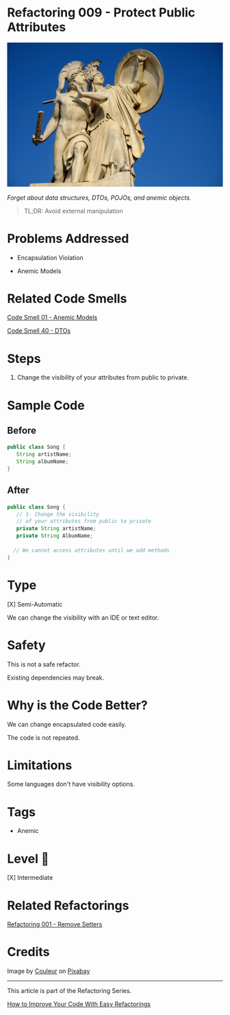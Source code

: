 # Refactoring 009 - Protect Public Attributes
            
![Refactoring 009 - Protect Public Attributes](Refactoring%20009%20-%20Protect%20Public%20Attributes.jpg)

*Forget about data structures, DTOs, POJOs, and anemic objects.*

> TL;DR: Avoid external manipulation

# Problems Addressed

- Encapsulation Violation

- Anemic Models

# Related Code Smells

[Code Smell 01 - Anemic Models](https://github.com/mcsee/Software-Design-Articles/tree/main/Articles/Code%20Smells/Code%20Smell%2001%20-%20Anemic%20Models/readme.md)

[Code Smell 40 - DTOs](https://github.com/mcsee/Software-Design-Articles/tree/main/Articles/Code%20Smells/Code%20Smell%2040%20-%20DTOs/readme.md)

# Steps

1. Change the visibility of your attributes from public to private.

# Sample Code

## Before

<!-- [Gist Url](https://gist.github.com/mcsee/803a3400fe6b241417de5abd17b89606) -->

```java
public class Song {
   String artistName;
   String albumName;
}
```

## After

<!-- [Gist Url](https://gist.github.com/mcsee/bfefa85761d0030892bcbdd438ca7f59) -->

```java
public class Song {
   // 1- Change the visibility 
   // of your attributes from public to private
   private String artistName;
   private String AlbumName;
  
  // We cannot access attributes until we add methods
}
```

# Type

[X] Semi-Automatic

We can change the visibility with an IDE or text editor.

# Safety

This is not a safe refactor.

Existing dependencies may break.

# Why is the Code Better?

We can change encapsulated code easily.

The code is not repeated.

# Limitations

Some languages don't have visibility options.

# Tags

- Anemic

# Level 🔋

[X] Intermediate

# Related Refactorings

[Refactoring 001 - Remove Setters](https://github.com/mcsee/Software-Design-Articles/tree/main/Articles/Refactorings/Refactoring%20001%20-%20Remove%20Setters/readme.md)

# Credits

Image by [Couleur](https://pixabay.com/users/couleur-1195798/) on [Pixabay](https://pixabay.com/)

* * * 

This article is part of the Refactoring Series.

[How to Improve Your Code With Easy Refactorings](https://github.com/mcsee/Software-Design-Articles/tree/main/Articles/Refactorings/How%20to%20Improve%20your%20Code%20With%20Easy%20Refactorings/readme.md)